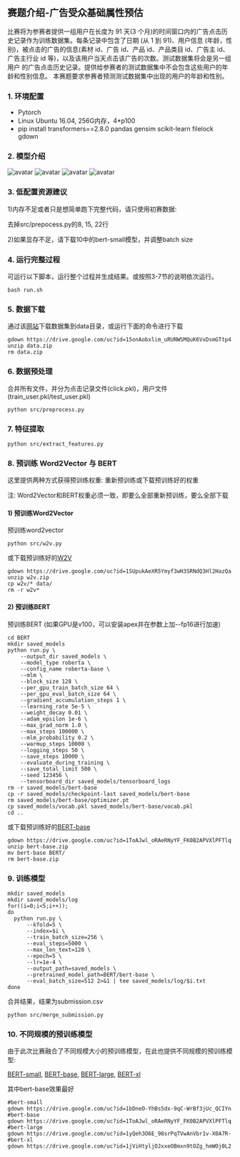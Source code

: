 ## 赛题介绍-广告受众基础属性预估

比赛将为参赛者提供一组用户在长度为 91 天(3 个月)的时间窗口内的广告点击历史记录作为训练数据集。每条记录中包含了日期 (从 1 到 91)、用户信息 (年龄，性别)，被点击的广告的信息(素材 id、广告 id、产品 id、产品类目 id、广告主 id、广告主行业 id 等)，以及该用户当天点击该广告的次数。测试数据集将会是另一组用户 的广告点击历史记录。提供给参赛者的测试数据集中不会包含这些用户的年龄和性别信息。 本赛题要求参赛者预测测试数据集中出现的用户的年龄和性别。

### 1. 环境配置

- Pytorch
- Linux Ubuntu 16.04, 256G内存，4*p100
- pip install transformers==2.8.0 pandas gensim scikit-learn filelock gdown

### 2. 模型介绍

![avatar](picture/model.png)
![avatar](picture/mlm.png)
![avatar](picture/fusion-layer.png)
![avatar](picture/output.png)

### 3. 低配置资源建议


1)内存不足或者只是想简单跑下完整代码，请只使用初赛数据:

去掉src/prepocess.py的8, 15, 22行

2)如果显存不足，请下载10中的bert-small模型，并调整batch size

### 4. 运行完整过程

可运行以下脚本，运行整个过程并生成结果。或按照3-7节的说明依次运行。

```shell
bash run.sh
```

### 5. 数据下载

通过该[网站](https://drive.google.com/file/d/15onAobxlim_uRUNWSMQuK6VxDsmGTtp4/view?usp=sharing)下载数据集到data目录，或运行下面的命令进行下载

```shell
gdown https://drive.google.com/uc?id=15onAobxlim_uRUNWSMQuK6VxDsmGTtp4
unzip data.zip 
rm data.zip
```

### 6. 数据预处理

合并所有文件，并分为点击记录文件(click.pkl)，用户文件(train_user.pkl/test_user.pkl)

```
python src/preprocess.py
```

### 7. 特征提取

```shell
python src/extract_features.py
```

### 8. 预训练 Word2Vector 与 BERT

这里提供两种方式获得预训练权重: 重新预训练或下载预训练好的权重 

注: Word2Vector和BERT权重必须一致，即要么全部重新预训练，要么全部下载

#### 1) 预训练Word2Vector

预训练word2vector

```shell
python src/w2v.py
```

或下载预训练好的[W2V](https://drive.google.com/file/d/1SUpukAeXR5Ymyf3wH3SRNdQ3Hl2HazQa/view?usp=sharing)

```shell
gdown https://drive.google.com/uc?id=1SUpukAeXR5Ymyf3wH3SRNdQ3Hl2HazQa
unzip w2v.zip 
cp w2v/* data/
rm -r w2v*
```

#### 2) 预训练BERT

预训练BERT (如果GPU是v100，可以安装apex并在参数上加--fp16进行加速)

```shell
cd BERT
mkdir saved_models
python run.py \
    --output_dir saved_models \
    --model_type roberta \
    --config_name roberta-base \
    --mlm \
    --block_size 128 \
    --per_gpu_train_batch_size 64 \
    --per_gpu_eval_batch_size 64 \
    --gradient_accumulation_steps 1 \
    --learning_rate 5e-5 \
    --weight_decay 0.01 \
    --adam_epsilon 1e-6 \
    --max_grad_norm 1.0 \
    --max_steps 100000 \
    --mlm_probability 0.2 \
    --warmup_steps 10000 \
    --logging_steps 50 \
    --save_steps 10000 \
    --evaluate_during_training \
    --save_total_limit 500 \
    --seed 123456 \
    --tensorboard_dir saved_models/tensorboard_logs    
rm -r saved_models/bert-base    
cp -r saved_models/checkpoint-last saved_models/bert-base
rm saved_models/bert-base/optimizer.pt
cp saved_models/vocab.pkl saved_models/bert-base/vocab.pkl
cd ..
```

或下载预训练好的[BERT-base](https://drive.google.com/file/d/1ToAJwl_oRAeRNyYF_FK0B2APVXlPFTlq/view?usp=sharing)

```shell
gdown https://drive.google.com/uc?id=1ToAJwl_oRAeRNyYF_FK0B2APVXlPFTlq
unzip bert-base.zip
mv bert-base BERT/
rm bert-base.zip
```

### 9. 训练模型

```shell
mkdir saved_models
mkdir saved_models/log
for((i=0;i<5;i++));  
do  
  python run.py \
      --kfold=5 \
      --index=$i \
      --train_batch_size=256 \
      --eval_steps=5000 \
      --max_len_text=128 \
      --epoch=5 \
      --lr=1e-4 \
      --output_path=saved_models \
      --pretrained_model_path=BERT/bert-base \
      --eval_batch_size=512 2>&1 | tee saved_models/log/$i.txt
done  
```

合并结果，结果为submission.csv

```shell
python src/merge_submission.py
```

### 10. 不同规模的预训练模型

由于此次比赛融合了不同规模大小的预训练模型，在此也提供不同规模的预训练模型: 

[BERT-small](https://drive.google.com/file/d/1bDneO-YhBs5dx-9qC-WrBf3jUc_QCIYn/view?usp=sharing), [BERT-base](https://drive.google.com/file/d/1ToAJwl_oRAeRNyYF_FK0B2APVXlPFTlq/view?usp=sharing), [BERT-large](https://drive.google.com/file/d/1yQeh3O6E_98srPqTVwAnVbr1v-X0A7R-/view?usp=sharing), [BERT-xl](https://drive.google.com/file/d/1jViHtyljOJxxeOBmxn9tOZg_hmWOj0L2/view?usp=sharing)

其中bert-base效果最好

```shell
#bert-small
gdown https://drive.google.com/uc?id=1bDneO-YhBs5dx-9qC-WrBf3jUc_QCIYn
#bert-base
gdown https://drive.google.com/uc?id=1ToAJwl_oRAeRNyYF_FK0B2APVXlPFTlq
#bert-large
gdown https://drive.google.com/uc?id=1yQeh3O6E_98srPqTVwAnVbr1v-X0A7R-
#bert-xl
gdown https://drive.google.com/uc?id=1jViHtyljOJxxeOBmxn9tOZg_hmWOj0L2
```
